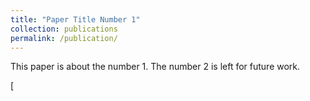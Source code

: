 ```yaml
---
title: "Paper Title Number 1"
collection: publications
permalink: /publication/
---
```

This paper is about the number 1. The number 2 is left for future work.

[

